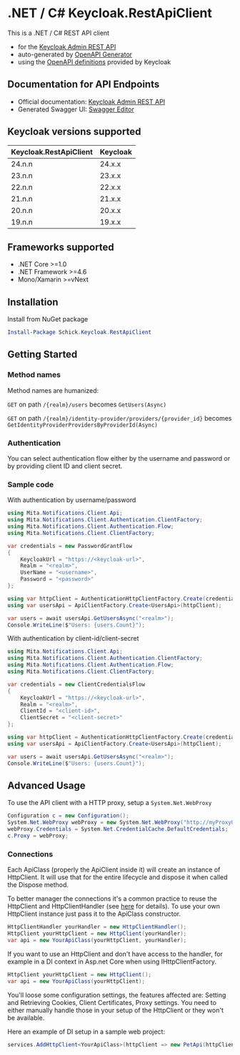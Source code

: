 # .NET / C# Keycloak.RestApiClient
This is a .NET / C# REST API client

* for the [Keycloak Admin REST API](https://www.keycloak.org/docs-api/latest/rest-api/index.html)
* auto-generated by [OpenAPI Generator](https://openapi-generator.tech)
* using the [OpenAPI definitions](https://www.keycloak.org/docs-api/latest/rest-api/openapi.json) provided by Keycloak

## Documentation for API Endpoints

* Official documentation: [Keycloak Admin REST API](https://www.keycloak.org/docs-api/latest/rest-api/index.html)
* Generated Swagger UI: [Swagger Editor](https://editor.swagger.io/?url=https://www.keycloak.org/docs-api/latest/rest-api/openapi.json)

## Keycloak versions supported

| Keycloak.RestApiClient | Keycloak |
| ---------------------- | -------- |
| 24.n.n                 | 24.x.x   |
| 23.n.n                 | 23.x.x   |
| 22.n.n                 | 22.x.x   |
| 21.n.n                 | 21.x.x   |
| 20.n.n                 | 20.x.x   |
| 19.n.n                 | 19.x.x   |

## Frameworks supported

- .NET Core >=1.0
- .NET Framework >=4.6
- Mono/Xamarin >=vNext

## Installation
Install from NuGet package
```powershell
Install-Package Schick.Keycloak.RestApiClient
```

## Getting Started

### Method names

Method names are humanized:

`GET` on path `/{realm}/users` becomes `GetUsers(Async)`

`GET` on path `/{realm}/identity-provider/providers/{provider_id}` becomes `GetIdentityProviderProvidersByProviderId(Async)`

### Authentication

You can select authentication flow either by the username and password or by providing client ID and client secret.

### Sample code

With authentication by username/password

```csharp
using Mita.Notifications.Client.Api;
using Mita.Notifications.Client.Authentication.ClientFactory;
using Mita.Notifications.Client.Authentication.Flow;
using Mita.Notifications.Client.ClientFactory;

var credentials = new PasswordGrantFlow
{
    KeycloakUrl = "https://<keycloak-url>",
    Realm = "<realm>",
    UserName = "<username>",
    Password = "<password>"
};

using var httpClient = AuthenticationHttpClientFactory.Create(credentials);
using var usersApi = ApiClientFactory.Create<UsersApi>(httpClient);

var users = await usersApi.GetUsersAsync("<realm>");
Console.WriteLine($"Users: {users.Count}");
```

With authentication by client-id/client-secret

```csharp
using Mita.Notifications.Client.Api;
using Mita.Notifications.Client.Authentication.ClientFactory;
using Mita.Notifications.Client.Authentication.Flow;
using Mita.Notifications.Client.ClientFactory;

var credentials = new ClientCredentialsFlow
{
    KeycloakUrl = "https://<keycloak-url>",
    Realm = "<realm>",
    ClientId = "<client-id>",
    ClientSecret = "<client-secret>"
};

using var httpClient = AuthenticationHttpClientFactory.Create(credentials);
using var usersApi = ApiClientFactory.Create<UsersApi>(httpClient);

var users = await usersApi.GetUsersAsync("<realm>");
Console.WriteLine($"Users: {users.Count}");
```

## Advanced Usage
To use the API client with a HTTP proxy, setup a `System.Net.WebProxy`
```csharp
Configuration c = new Configuration();
System.Net.WebProxy webProxy = new System.Net.WebProxy("http://myProxyUrl:80/");
webProxy.Credentials = System.Net.CredentialCache.DefaultCredentials;
c.Proxy = webProxy;
```

### Connections
Each ApiClass (properly the ApiClient inside it) will create an instance of HttpClient. It will use that for the entire lifecycle and dispose it when called the Dispose method.

To better manager the connections it's a common practice to reuse the HttpClient and HttpClientHandler (see [here](https://docs.microsoft.com/en-us/dotnet/architecture/microservices/implement-resilient-applications/use-httpclientfactory-to-implement-resilient-http-requests#issues-with-the-original-httpclient-class-available-in-net) for details). To use your own HttpClient instance just pass it to the ApiClass constructor.

```csharp
HttpClientHandler yourHandler = new HttpClientHandler();
HttpClient yourHttpClient = new HttpClient(yourHandler);
var api = new YourApiClass(yourHttpClient, yourHandler);
```

If you want to use an HttpClient and don't have access to the handler, for example in a DI context in Asp.net Core when using IHttpClientFactory.

```csharp
HttpClient yourHttpClient = new HttpClient();
var api = new YourApiClass(yourHttpClient);
```
You'll loose some configuration settings, the features affected are: Setting and Retrieving Cookies, Client Certificates, Proxy settings. You need to either manually handle those in your setup of the HttpClient or they won't be available.

Here an example of DI setup in a sample web project:

```csharp
services.AddHttpClient<YourApiClass>(httpClient => new PetApi(httpClient));
```
